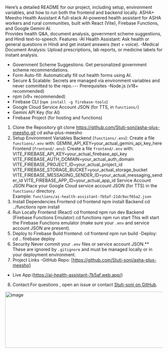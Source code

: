 Here’s a detailed README for our project, including setup, environment variables, and how to run both the frontend and backend locally.
ASHA+ Meesho Health Assistant
A full-stack AI-powered health assistant for ASHA workers and rural communities, built with React (Vite), Firebase Functions, and Google Gemini AI.  
Provides health Q&A, document analysis, government scheme suggestions, and Hindi text-to-speech.
Features
-AI Health Assistant: Ask health or general questions in Hindi and get instant answers (text + voice).
-Medical Document Analysis: Upload prescriptions, lab reports, or medicine labels for instant analysis.
- Government Scheme Suggestions: Get personalized government scheme recommendations.
- Form Auto-fill: Automatically fill out health forms using AI.
- Secure & Scalable: Secrets are managed via environment variables and never committed to the repo.---
Prerequisites
-Node.js (v18+ recommended)
- npm (v9+ recommended)
- Firebase CLI (`npm install -g firebase-tools`)
- Google Cloud Service Account JSON (for TTS, in `functions/`)
- Gemini API Key (for AI)
- Firebase Project (for hosting and functions)
1. Clone the Repository
git clone https://github.com/Stuti-soni/asha-plus-meesho.git
cd asha-plus-meesho
2. Setup Environment Variables
Backend (`functions/.env`):
Create a file `functions/.env` with:
GEMINI_API_KEY=your_actual_gemini_api_key_here
Frontend (`frontend/.env`):
Create a file `frontend/.env` with:
VITE_FIREBASE_API_KEY=your_actual_firebase_api_key
VITE_FIREBASE_AUTH_DOMAIN=your_actual_auth_domain
VITE_FIREBASE_PROJECT_ID=your_actual_project_id
VITE_FIREBASE_STORAGE_BUCKET=your_actual_storage_bucket
VITE_FIREBASE_MESSAGING_SENDER_ID=your_actual_messaging_sender_id
VITE_FIREBASE_APP_ID=your_actual_app_id
Service Account JSON
Place your Google Cloud service account JSON (for TTS) in the `functions/` directory.  
Example: `functions/ai-health-assistant-7b5af-21dc9acf65a2.json`
3. Install Dependencies
Frontend
cd frontend
npm install
Backend
cd ../functions
npm install
4. Run Locally
Frontend (React)
cd frontend
npm run dev
Backend (Firebase Functions Emulator)
cd functions
npm run start
 This will start the Firebase Functions emulator (make sure your `.env` and service account JSON are present).
 5. Deploy to Firebase
Build frontend:
  cd frontend
  npm run build
-Deploy:
  cd ..
  firebase deploy
 6. Security
  Never commit your `.env` files or service account JSON.**  
  These are ignored by `.gitignore` and must be managed locally or in your deployment environment.
7. Project Links
-GitHub Repo: [https://github.com/Stuti-soni/asha-plus-meesho]
- Live App:(https://ai-health-assistant-7b5af.web.app/)
8. Contact:For questions , open an issue or contact [Stuti-soni on GitHub](https://github.com/Stuti-soni).
  
<img width="1379" height="180" alt="image" src="https://github.com/user-attachments/assets/69147a8a-4e69-4ab4-b984-541de32b5b65" />

